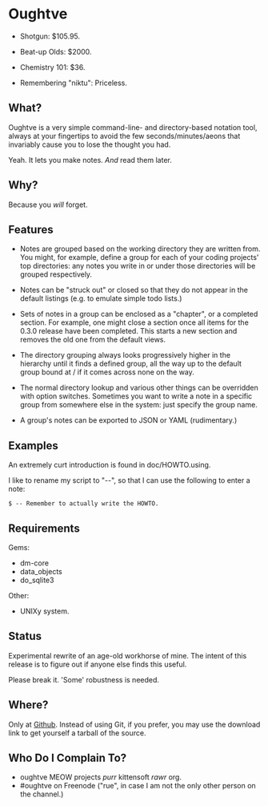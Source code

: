  Oughtve
=========

- Shotgun:              $105.95.
- Beat-up Olds:         $2000.
- Chemistry 101:        $36.

- Remembering "niktu":  Priceless.


 What?
-------

Oughtve is a very simple command-line- and directory-based
notation tool, always at your fingertips to avoid the few
seconds/minutes/aeons that invariably cause you to lose the
thought you had.

Yeah. It lets you make notes. *And* read them later.


 Why?
------

Because you *will* forget.


 Features
----------

* Notes are grouped based on the working directory they are
  written from. You might, for example, define a group for
  each of your coding projects' top directories: any notes
  you write in or under those directories will be grouped
  respectively.

* Notes can be "struck out" or closed so that they do not
  appear in the default listings (e.g. to emulate simple todo
  lists.)

* Sets of notes in a group can be enclosed as a "chapter", or
  a completed section. For example, one might close a section
  once all items for the 0.3.0 release have been completed.
  This starts a new section and removes the old one from the
  default views.

* The directory grouping always looks progressively higher in
  the hierarchy until it finds a defined group, all the way up
  to the default group bound at / if it comes across none on
  the way.

* The normal directory lookup and various other things can be
  overridden with option switches. Sometimes you want to write
  a note in a specific group from somewhere else in the system:
  just specify the group name.

* A group's notes can be exported to JSON or YAML (rudimentary.)


 Examples
----------

An extremely curt introduction is found in doc/HOWTO.using.

I like to rename my script to "--", so that I can use the
following to enter a note:

    $ -- Remember to actually write the HOWTO.


 Requirements
--------------

Gems:
  * dm-core
  * data_objects
  * do_sqlite3

Other:
  * UNIXy system.


 Status
--------

Experimental rewrite of an age-old workhorse of mine. The
intent of this release is to figure out if anyone else
finds this useful.

Please break it. 'Some' robustness is needed.


 Where?
--------

Only at [Github](http://github.com/rue/oughtve). Instead of
using Git, if you prefer, you may use the download link to
get yourself a tarball of the source.


 Who Do I Complain To?
-----------------------

* oughtve MEOW projects _purr_ kittensoft _rawr_ org.
* #oughtve on Freenode ("rue", in case I am not the only
  other person on the channel.)

